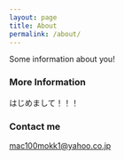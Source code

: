 ```yaml
---
layout: page
title: About
permalink: /about/
---
```


Some information about you!

### More Information

はじめまして！！！

### Contact me

[mac100mokk1@yahoo.co.jp](mailto:mac100mokk1@yahoo.co.jp)
